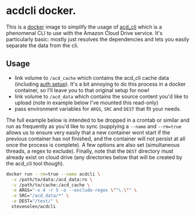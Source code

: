 # acdcli docker.

This is a [docker](https://www.docker.io) image to simplify the usage of [acd_cli](https://github.com/yadayada/acd_cli) which is a phenomenal CLI to use with the Amazon Cloud Drive service. It's particularly basic: mostly just resolves the dependencies and lets you easily separate the data from the cli.

## Usage

  * link volume to `/acd_cache` which contains the acd_cli cache data (including [auth setup](https://github.com/yadayada/acd_cli/blob/master/docs/authorization.rst#simple-appspot)). It's a bit annoying to do this process in a docker container, so I'll leave you to that original setup for now!
  * link volume to `/acd_data` which contains the source content you'd like to upload (note in example below I've mounted this read-only)
  * pass environment variables for `ARGS`, `SRC` and `DEST` that fit your needs.

The full example below is intended to be dropped in a crontab or similar and run as frequently as you'd like to sync (supplying a `--name` and `--rm=true` allows us to ensure very easily that a new container wont start if the previous container has not finished, and the container will not persist at all once the process is complete). A few options are also set (simultaneous threads, a regex to exclude). Finally, note that the `DEST` directory must already exist on cloud drive (any directories below that will be created by the acd_cli tool though).

```bash
docker run --rm=true --name acdcli \
  -v /path/to/data:/acd_data:ro \
  -v /path/to/cache:/acd_cache \
  -e ARGS="-x 4 -r 5 -o --exclude-regex \"^\.\"" \
  -e SRC="/acd_data/*" \
  -e DEST="/test/" \
  stevenolen/acdcli
```
